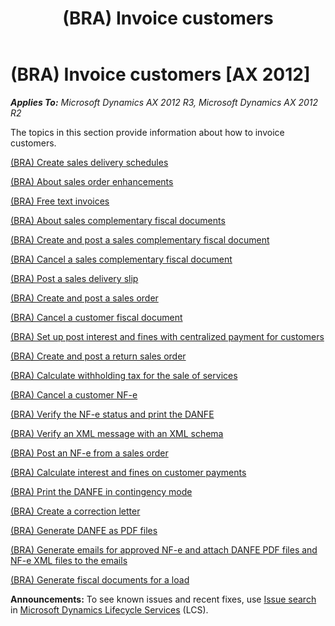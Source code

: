 ﻿---
title: (BRA) Invoice customers
TOCTitle: (BRA) Invoice customers
ms:assetid: 18c52d16-bc17-48d8-b83d-6d0800e9e7bc
ms:mtpsurl: https://technet.microsoft.com/en-us/library/JJ710426(v=AX.60)
ms:contentKeyID: 49384317
ms.date: 04/18/2014
mtps_version: v=AX.60
---

# (BRA) Invoice customers [AX 2012]


_**Applies To:** Microsoft Dynamics AX 2012 R3, Microsoft Dynamics AX 2012 R2_

The topics in this section provide information about how to invoice customers.

[(BRA) Create sales delivery schedules](bra-create-sales-delivery-schedules.md)

[(BRA) About sales order enhancements](bra-about-sales-order-enhancements.md)

[(BRA) Free text invoices](bra-free-text-invoices.md)

[(BRA) About sales complementary fiscal documents](bra-about-sales-complementary-fiscal-documents.md)

[(BRA) Create and post a sales complementary fiscal document](bra-create-and-post-a-sales-complementary-fiscal-document.md)

[(BRA) Cancel a sales complementary fiscal document](bra-cancel-a-sales-complementary-fiscal-document.md)

[(BRA) Post a sales delivery slip](bra-post-a-sales-delivery-slip.md)

[(BRA) Create and post a sales order](bra-create-and-post-a-sales-order.md)

[(BRA) Cancel a customer fiscal document](bra-cancel-a-customer-fiscal-document.md)

[(BRA) Set up post interest and fines with centralized payment for customers](bra-set-up-post-interest-and-fines-with-centralized-payment-for-customers.md)

[(BRA) Create and post a return sales order](bra-create-and-post-a-return-sales-order.md)

[(BRA) Calculate withholding tax for the sale of services](bra-calculate-withholding-tax-for-the-sale-of-services.md)

[(BRA) Cancel a customer NF-e](bra-cancel-a-customer-nf-e.md)

[(BRA) Verify the NF-e status and print the DANFE](bra-verify-the-nf-e-status-and-print-the-danfe.md)

[(BRA) Verify an XML message with an XML schema](bra-verify-an-xml-message-with-an-xml-schema.md)

[(BRA) Post an NF-e from a sales order](bra-post-an-nf-e-from-a-sales-order.md)

[(BRA) Calculate interest and fines on customer payments](bra-calculate-interest-and-fines-on-customer-payments.md)

[(BRA) Print the DANFE in contingency mode](bra-print-the-danfe-in-contingency-mode.md)

[(BRA) Create a correction letter](bra-create-a-correction-letter.md)

[(BRA) Generate DANFE as PDF files](bra-generate-danfe-as-pdf-files.md)

[(BRA) Generate emails for approved NF-e and attach DANFE PDF files and NF-e XML files to the emails](bra-generate-emails-for-approved-nf-e-and-attach-danfe-pdf-files-and-nf-e-xml-files-to-the-emails.md)

[(BRA) Generate fiscal documents for a load](bra-generate-fiscal-documents-for-a-load.md)

  
**Announcements:** To see known issues and recent fixes, use [Issue search](http://go.microsoft.com/fwlink/?linkid=389258) in [Microsoft Dynamics Lifecycle Services](http://go.microsoft.com/fwlink/?linkid=306505) (LCS).

